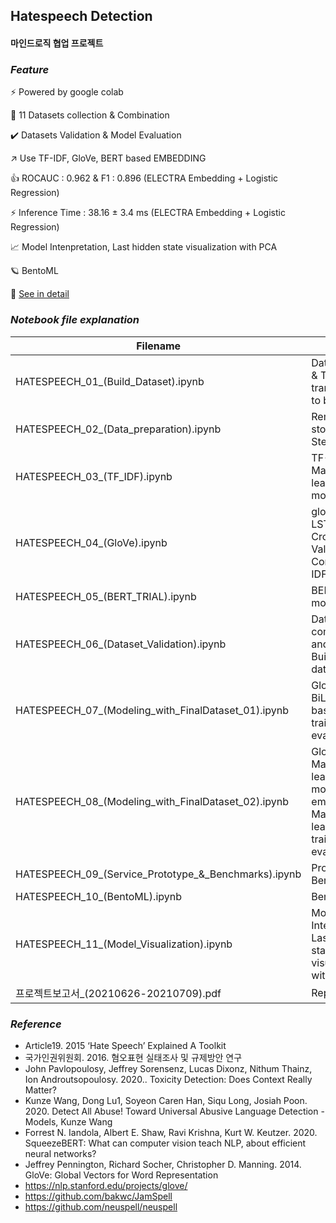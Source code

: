 ## Hatespeech Detection
####  마인드로직 협업 프로젝트


### *Feature*         

:zap: Powered by google colab 

:bookmark_tabs: 11 Datasets collection & Combination

:heavy_check_mark: Datasets Validation & Model Evaluation

:arrow_upper_right: Use TF-IDF, GloVe, BERT based EMBEDDING

:thumbsup: ROCAUC : 0.962 & F1 : 0.896 (ELECTRA Embedding + Logistic Regression)

:zap: Inference Time : 38.16 ± 3.4 ms (ELECTRA Embedding + Logistic Regression)

:chart_with_upwards_trend: Model Intenpretation, Last hidden state visualization with PCA

:ringed_planet: BentoML

:page_facing_up:
<a href="https://github.com/MINED30/Hate_Speech_Detection/blob/main/%ED%94%84%EB%A1%9C%EC%A0%9D%ED%8A%B8%EB%B3%B4%EA%B3%A0%EC%84%9C_(20210626-20210709).pdf" target="_parent\">See in detail</a>


### *Notebook file explanation*

|Filename|Contents|
|---|---|
|HATESPEECH_01_(Build_Dataset).ipynb|Data Collection & Target transformation to binary|
|HATESPEECH_02_(Data_preparation).ipynb|Remove stopwords & Stemming|
|HATESPEECH_03_(TF_IDF).ipynb|TF-IDF, Machine learning model,|
|HATESPEECH_04_(GloVe).ipynb|glove.6B.100d, LSTM,  5-fold Cross Validation, Compare TF-IDF and GloVe|
|HATESPEECH_05_(BERT_TRIAL).ipynb|BERT based model trial|
|HATESPEECH_06_(Dataset_Validation).ipynb|Dataset combination and validation, Build final dataset|
|HATESPEECH_07_(Modeling_with_FinalDataset_01).ipynb|GloVe + BiLSTM, BERT based model training and evaluation|
|HATESPEECH_08_(Modeling_with_FinalDataset_02).ipynb|GloVe + Machine learning model, BERT embedding + Machine learning moedl training and evaluation|
|HATESPEECH_09_(Service_Prototype_&_Benchmarks).ipynb|Prototype, Benchmarks |
|HATESPEECH_10_(BentoML).ipynb|BentoML|
|HATESPEECH_11_(Model_Visualization).ipynb|Model Intenpretation, Last hidden state visualization with PCA|
|프로젝트보고서_(20210626-20210709).pdf|Report|

### *Reference*
- Article19. 2015 ‘Hate Speech’ Explained A Toolkit
- 국가인권위원회. 2016. 혐오표현 실태조사 및 규제방안 연구
- John Pavlopoulosy, Jeffrey Sorensenz, Lucas Dixonz, Nithum Thainz, Ion Androutsopoulosy. 2020.. Toxicity Detection: Does Context Really Matter? 
- Kunze Wang, Dong Lu1, Soyeon Caren Han, Siqu Long, Josiah Poon. 2020. Detect All Abuse! Toward Universal Abusive Language Detection - Models, Kunze Wang
- Forrest N. Iandola, Albert E. Shaw, Ravi Krishna, Kurt W. Keutzer. 2020. SqueezeBERT: What can computer vision teach NLP, about efficient neural networks?
- Jeffrey Pennington, Richard Socher, Christopher D. Manning. 2014. GloVe: Global Vectors for Word Representation 
- https://nlp.stanford.edu/projects/glove/
- https://github.com/bakwc/JamSpell
- https://github.com/neuspell/neuspell

